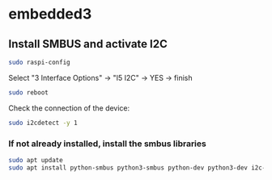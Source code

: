 # embedded3

## Install SMBUS and activate I2C

```bash
sudo raspi-config
```

Select "3 Interface Options" -> "I5 I2C" -> YES -> finish

```bash
sudo reboot
```

Check the connection of the device:
```bash
sudo i2cdetect -y 1
```

### If not already installed, install the smbus libraries

```bash
sudo apt update
sudo apt install python-smbus python3-smbus python-dev python3-dev i2c-tools
```
